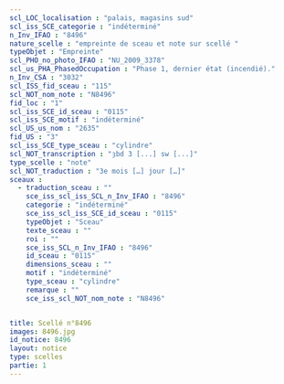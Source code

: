 ```yaml
---
scl_LOC_localisation : "palais, magasins sud"
scl_iss_SCE_categorie : "indéterminé"
n_Inv_IFAO : "8496"
nature_scelle : "empreinte de sceau et note sur scellé "
typeObjet : "Empreinte"
scl_PHO_no_photo_IFAO : "NU_2009_3378"
scl_us_PHA_PhasedOccupation : "Phase 1, dernier état (incendié)."
n_Inv_CSA : "3032"
scl_ISS_fid_sceau : "115"
scl_NOT_nom_note : "N8496"
fid_loc : "1"
scl_iss_SCE_id_sceau : "0115"
scl_iss_SCE_motif : "indéterminé"
scl_US_us_nom : "2635"
fid_US : "3"
scl_iss_SCE_type_sceau : "cylindre"
scl_NOT_transcription : "ȝbd 3 [...] sw [...]"
type_scelle : "note"
scl_NOT_traduction : "3e mois […] jour […]"
sceaux :
  - traduction_sceau : ""
    sce_iss_scl_iss_SCL_n_Inv_IFAO : "8496"
    categorie : "indéterminé"
    sce_iss_scl_iss_SCE_id_sceau : "0115"
    typeObjet : "Sceau"
    texte_sceau : ""
    roi : ""
    sce_iss_SCL_n_Inv_IFAO : "8496"
    id_sceau : "0115"
    dimensions_sceau : ""
    motif : "indéterminé"
    type_sceau : "cylindre"
    remarque : ""
    sce_iss_scl_NOT_nom_note : "N8496"


title: Scellé n°8496
images: 8496.jpg
id_notice: 8496
layout: notice
type: scelles
partie: 1
---
```

